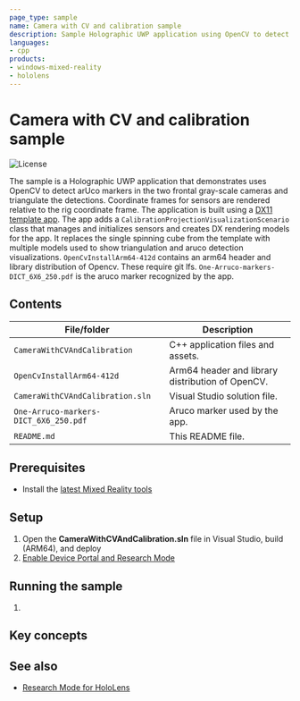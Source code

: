 ```yaml
---
page_type: sample
name: Camera with CV and calibration sample
description: Sample Holographic UWP application using OpenCV to detect arUco markers in the two frontal gray-scale cameras and triangulate the detection on HoloLens 2.
languages:
- cpp
products:
- windows-mixed-reality
- hololens
---
```


# Camera with CV and calibration sample

![License](https://img.shields.io/badge/license-MIT-green.svg)

The sample is a Holographic UWP application that demonstrates uses OpenCV to detect arUco markers in the two frontal gray-scale cameras and triangulate the detections. Coordinate frames for sensors are rendered relative to the rig coordinate frame. The application is built using a [DX11 template app](https://docs.microsoft.com/windows/mixed-reality/creating-a-holographic-directx-project). The app adds a `CalibrationProjectionVisualizationScenario` class that manages and initializes sensors and creates DX rendering models for the app. It replaces the single spinning cube from the template with multiple models used to show triangulation and aruco detection visualizations. `OpenCvInstallArm64-412d` contains an arm64 header and library distribution of Opencv. These require git lfs. `One-Arruco-markers-DICT_6X6_250.pdf` is the aruco marker recognized by the app.

## Contents

| File/folder | Description |
|-------------|-------------|
| `CameraWithCVAndCalibration` | C++ application files and assets. |
| `OpenCvInstallArm64-412d` | Arm64 header and library distribution of OpenCV. |
| `CameraWithCVAndCalibration.sln` | Visual Studio solution file. |
| `One-Arruco-markers-DICT_6X6_250.pdf` | Aruco marker used by the app. |
| `README.md` | This README file. |

## Prerequisites

* Install the [latest Mixed Reality tools](https://docs.microsoft.com/windows/mixed-reality/develop/install-the-tools?tabs=unity)

## Setup

1. Open the **CameraWithCVAndCalibration.sln** file in Visual Studio, build (ARM64), and deploy
2. [Enable Device Portal and Research Mode](https://docs.microsoft.com/windows/mixed-reality/research-mode)

## Running the sample

1. 

## Key concepts

## See also

* [Research Mode for HoloLens](https://docs.microsoft.com/windows/mixed-reality/develop/platform-capabilities-and-apis/research-mode)